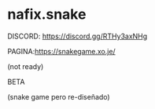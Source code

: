# nafix.snake
DISCORD: https://discord.gg/RTHy3axNHg

PAGINA:https://snakegame.xo.je/

(not ready)

BETA

(snake game pero re-diseñado)
